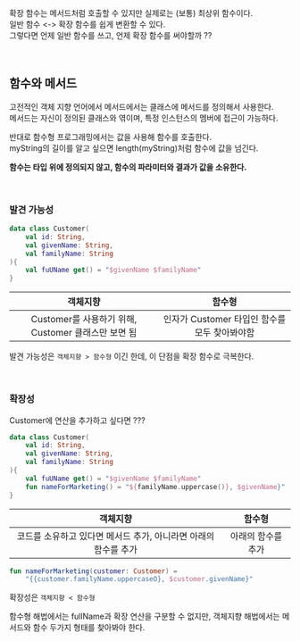 확장 함수는 메서드처럼 호출할 수 있지만 실제로는 (보통) 최상위 함수이다. <br>
일반 함수 <-> 확장 함수를 쉽게 변환할 수 있다. <br>
그렇다면 언제 일반 함수를 쓰고, 언제 확장 함수를 써야할까 ??

<br>

## 함수와 메서드

고전적인 객체 지향 언어에서 메서드에서는 클래스에 메서드를 정의해서 사용한다. <br>
메서드는 자신이 정의된 클래스와 엮이며, 특정 인스턴스의 멤버에 접근이 가능하다. <br>

반대로 함수형 프로그래밍에서는 값을 사용해 함수를 호출한다. <br>
myString의 길이를 알고 싶으면 length(myString)처럼 함수에 값을 넘긴다. <br>

**함수는 타입 위에 정의되지 않고, 함수의 파라미터와 결과가 값을 소유한다.**

<br>

### 발견 가능성

```kt
data class Customer( 
    val id: String,
    val givenName: String,
    val familyName: String
){
    val fuUName get() = "$givenName $familyName" 
}
```

|                 객체지향                  |              함수형              |
|:---:|:-----------------------------:|
| Customer를 사용하기 위해, Customer 클래스만 보면 됨 | 인자가 Customer 타입인 함수를 모두 찾아봐야함 |


발견 가능성은 `객체지향 > 함수형` 이긴 한데, 이 단점을 확장 함수로 극복한다.

<br>

### 확장성

Customer에 연산을 추가하고 싶다면 ???

```kt
data class Customer( 
    val id: String,
    val givenName: String,
    val familyName: String
){
    val fuUName get() = "$givenName $familyName"
    fun nameForMarketing() = "${familyName.uppercase()}, $givenName}"
}
```

|                 객체지향                 |    함수형     |
|:------------------------------------:|:----------:|
| 코드를 소유하고 있다면 메서드 추가, 아니라면 아래의 함수를 추가 | 아래의 함수를 추가 |

```kt
fun nameForMarketing(customer: Customer) = 
    "{{customer.familyName.uppercaseO}, $customer.givenName}"
```

확장성은 `객체지향 < 함수형`

함수형 해법에서는 fullName과 확장 연산을 구분할 수 없지만, 객체지향 해법에서는 메서드와 함수 두가지 형태를 찾아봐야 한다.


